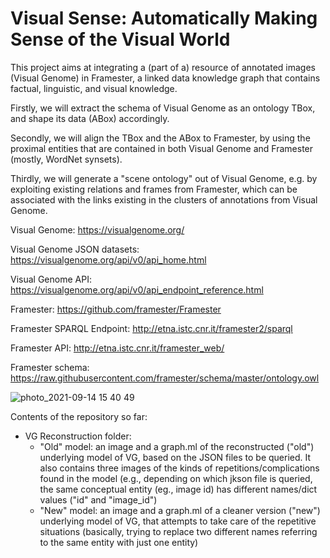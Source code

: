 
# Visual Sense: Automatically Making Sense of the Visual World

This project aims at integrating a (part of a) resource of annotated images (Visual Genome) in Framester, a linked data knowledge graph that contains factual, linguistic, and visual knowledge.

Firstly, we will extract the schema of Visual Genome as an ontology TBox, and shape its data (ABox) accordingly.

Secondly, we will align the TBox and the ABox to Framester, by using the proximal entities that are contained in both Visual Genome and Framester (mostly, WordNet synsets).

Thirdly, we will generate a "scene ontology" out of Visual Genome, e.g. by exploiting existing relations and frames from Framester, which can be associated with the links existing in the clusters of annotations from Visual Genome.

Visual Genome: https://visualgenome.org/

Visual Genome JSON datasets: https://visualgenome.org/api/v0/api_home.html

Visual Genome API: https://visualgenome.org/api/v0/api_endpoint_reference.html

Framester: https://github.com/framester/Framester

Framester SPARQL Endpoint: http://etna.istc.cnr.it/framester2/sparql

Framester API: http://etna.istc.cnr.it/framester_web/

Framester schema: https://raw.githubusercontent.com/framester/schema/master/ontology.owl


![photo_2021-09-14 15 40 49](https://user-images.githubusercontent.com/44606644/133268469-8b77821d-af7e-466c-88f7-ff9a221e3ada.jpeg)

Contents of the repository so far:
- VG Reconstruction folder: 
  * "Old" model: an image and a graph.ml of the reconstructed ("old") underlying model of VG, based on the JSON files to be queried. It also contains three images of the kinds of repetitions/complications found in the model (e.g., depending on which jkson file is queried, the same conceptual entity (eg., image id) has different names/dict values ("id" and "image_id")
  * "New" model: an image and a graph.ml of a cleaner version ("new") underlying model of VG, that attempts to take care of the repetitive situations (basically, trying to replace two different names referring to the same entity with just one entity)
